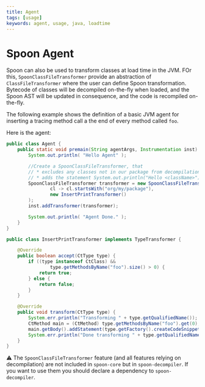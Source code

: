 ```yaml
---
title: Agent
tags: [usage]
keywords: agent, usage, java, loadtime
---
```


# Spoon Agent

Spoon can also be used to transform classes at load time in the JVM. FOr this, `SpoonClassFileTransformer` provide an abstraction of `ClassFileTransformer`
where the user can define Spoon transformation.
Bytecode of classes will be decompiled on-the-fly when loaded, and the Spoon AST will be updated in consequence, and the code is recompiled on-the-fly.

The following example shows the definition of a basic JVM agent for inserting a tracing method call a the end of every method called `foo`.

Here is the agent:
```java
public class Agent {
	public static void premain(String agentArgs, Instrumentation inst) {
		System.out.println( "Hello Agent" );

		//Create a SpoonClassFileTransformer, that
		// * excludes any classes not in our package from decompilation
		// * adds the statement System.out.println("Hello <className>"); to the (first) method named "foo" of every classes
        SpoonClassFileTransformer transformer = new SpoonClassFileTransformer(
                cl -> cl.startsWith("org/my/package"),
                new InsertPrintTransformer()
        );
		inst.addTransformer(transformer);

		System.out.println( "Agent Done." );
	}
}
```

```java
public class InsertPrintTransformer implements TypeTransformer {

	@Override
	public boolean accept(CtType type) {
		if ((type instanceof CtClass) &&
				type.getMethodsByName("foo").size() > 0) {
			return true;
		} else {
			return false;
		}
	}

	@Override
	public void transform(CtType type) {
		System.err.println("Transforming " + type.getQualifiedName());
		CtMethod main = (CtMethod) type.getMethodsByName("foo").get(0);
		main.getBody().addStatement(type.getFactory().createCodeSnippetStatement("System.out.println(\"Hello " + type.getQualifiedName() + "\");"));
		System.err.println("Done transforming " + type.getQualifiedName());
	}
}
```
:warning: The `SpoonClassFileTransformer` feature (and all features relying on decompilation) are not included in `spoon-core` but in `spoon-decompiler`. If you want to use them you should declare a dependency to `spoon-decompiler`.
